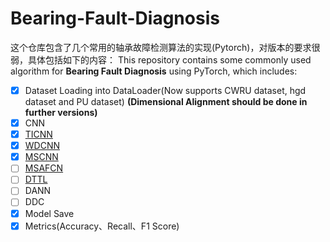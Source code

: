# Bearing-Fault-Diagnosis
这个仓库包含了几个常用的轴承故障检测算法的实现(Pytorch)，对版本的要求很弱，具体包括如下的内容：
This repository contains some commonly used algorithm for **Bearing Fault Diagnosis** using PyTorch, which includes:

- [x] Dataset Loading into DataLoader(Now supports CWRU dataset, hgd dataset and PU dataset) **(Dimensional Alignment should be done in further versions)**
- [x] CNN
- [x] [TICNN](https://www.sciencedirect.com/science/article/abs/pii/S0888327017303369)
- [x] [WDCNN](https://www.mdpi.com/1424-8220/17/2/425)
- [x] [MSCNN](https://ieeexplore.ieee.org/abstract/document/9424529)
- [ ] [MSAFCN](https://zkxb.xjtu.edu.cn/#/digest?ArticleID=196)
- [ ] [DTTL](https://ieeexplore.ieee.org/abstract/document/9917357)
- [ ] DANN
- [ ] DDC
- [x] Model Save
- [x] Metrics(Accuracy、Recall、F1 Score)
